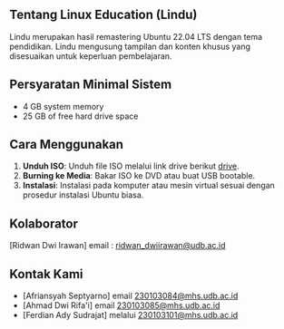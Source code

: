 ## Tentang Linux Education (Lindu)

Lindu merupakan hasil remastering Ubuntu 22.04 LTS dengan tema pendidikan. Lindu mengusung tampilan dan konten khusus yang disesuaikan untuk keperluan pembelajaran.

## Persyaratan Minimal Sistem

- 4 GB system memory
- 25 GB of free hard drive space

## Cara Menggunakan

1. **Unduh ISO**: Unduh file ISO melalui link drive berikut [drive](https://drive.google.com/file/d/1VXC6C9OG5fKjQ8qvvv-4OhmMdGMvBk1R/view?usp=drive_link).
2. **Burning ke Media**: Bakar ISO ke DVD atau buat USB bootable.
3. **Instalasi**: Instalasi pada komputer atau mesin virtual sesuai dengan prosedur instalasi Ubuntu biasa.

## Kolaborator

[Ridwan Dwi Irawan] email : ridwan_dwiirawan@udb.ac.id 

## Kontak Kami

- [Afriansyah Septyarno] email 230103084@mhs.udb.ac.id 
- [Ahmad Dwi Rifa'i] email 230103085@mhs.udb.ac.id 
- [Ferdian Ady Sudrajat] melalui 230103101@mhs.udb.ac.id 
                                                  

